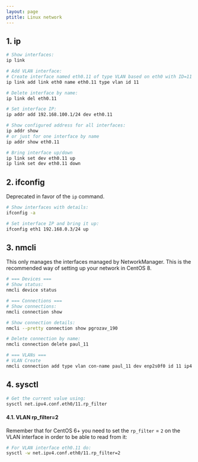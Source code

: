 ```yaml
---
layout: page
ptitle: Linux network
---
```

## 1. ip
```bash
# Show interfaces:
ip link

# Add VLAN interface:
# Create interface named eth0.11 of type VLAN based on eth0 with ID=11
ip link add link eth0 name eth0.11 type vlan id 11

# Delete interface by name:
ip link del eth0.11

# Set interface IP:
ip addr add 192.168.100.1/24 dev eth0.11

# Show configured address for all interfaces:
ip addr show
# or just for one interface by name
ip addr show eth0.11

# Bring interface up/down
ip link set dev eth0.11 up
ip link set dev eth0.11 down
```

## 2. ifconfig
Deprecated in favor of the `ip` command.
```bash
# Show interfaces with details:
ifconfig -a

# Set interface IP and bring it up:
ifconfig eth1 192.168.0.3/24 up
```

## 3. nmcli
This only manages the interfaces managed by NetworkManager.
This is the recommended way of setting up your network in CentOS 8.
```bash
# === Devices ===
# Show status:
nmcli device status

# === Connections ===
# Show connections:
nmcli connection show

# Show connection details:
nmcli --pretty connection show pgrozav_190

# Delete connection by name:
nmcli connection delete paul_11

# === VLANs ===
# VLAN Create
nmcli connection add type vlan con-name paul_11 dev enp2s0f0 id 11 ip4 123.122.121.120/24
```

## 4. sysctl
```bash
# Get the current value using:
sysctl net.ipv4.conf.eth0/11.rp_filter
```

#### 4.1. VLAN rp_filter=2
Remember that for CentOS 6+ you need to set the `rp_filter` = `2` on the VLAN interface in order to be able to read from it:
```bash
# For VLAN interface eth0.11 do:
sysctl -w net.ipv4.conf.eth0/11.rp_filter=2
```
